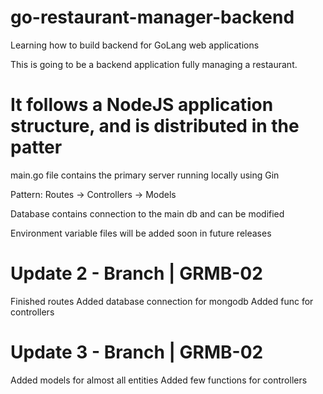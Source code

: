 # go-restaurant-manager-backend
Learning how to build backend for GoLang web applications

This is going to be a backend application fully managing a restaurant.

# It follows a NodeJS application structure, and is distributed in the patter

main.go file contains the primary server running locally using Gin

Pattern: Routes -> Controllers -> Models

Database contains connection to the main db and can be modified

Environment variable files will be added soon in future releases


# Update 2 - Branch | GRMB-02

Finished routes
Added database connection for mongodb
Added func for controllers

# Update 3 - Branch | GRMB-02

Added models for almost all entities
Added few functions for controllers
